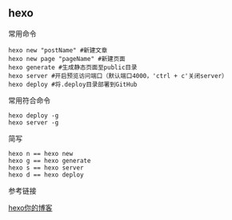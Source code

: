 ## hexo

常用命令

```
hexo new "postName" #新建文章
hexo new page "pageName" #新建页面
hexo generate #生成静态页面至public目录
hexo server #开启预览访问端口（默认端口4000，'ctrl + c'关闭server）
hexo deploy #将.deploy目录部署到GitHub
```

常用符合命令

```
hexo deploy -g
hexo server -g
```

简写

```
hexo n == hexo new
hexo g == hexo generate
hexo s == hexo server
hexo d == hexo deploy
```



参考链接

[hexo你的博客](http://ibruce.info/2013/11/22/hexo-your-blog/)